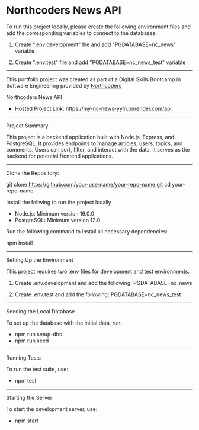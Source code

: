 # Northcoders News API

To run this project locally, please create the following environment files and add the corresponding variables to connect to the databases.

1. Create ".env.development" file and add "PGDATABASE=nc_news" variable

2. Create ".env.test" file and add "PGDATABASE=nc_news_test" variable

---

This portfolio project was created as part of a Digital Skills Bootcamp in Software Engineering provided by [Northcoders](https://northcoders.com/)

Northcoders News API

- Hosted Project Link: https://my-nc-news-yyln.onrender.com/api

---

Project Summary

This project is a backend application built with Node.js, Express, and PostgreSQL. It provides endpoints to manage articles, users, topics, and comments. Users can sort, filter, and interact with the data. It serves as the backend for potential frontend applications.

---

Clone the Repository:

git clone https://github.com/your-username/your-repo-name.git
cd your-repo-name

Install the follwing to run the project locally

- Node.js: Minimum version 16.0.0
- PostgreSQL: Minimum version 12.0

Run the following command to install all necessary dependencies:

npm install

---

Setting Up the Environment

This project requires two .env files for development and test environments.

1.  Create .env.development and add the following: PGDATABASE=nc_news

2.  Create .env.test and add the following: PGDATABASE=nc_news_test

---

Seeding the Local Database

To set up the database with the initial data, run:

- npm run setup-dbs
- npm run seed

---

Running Tests

To run the test suite, use:

- npm test

---

Starting the Server

To start the development server, use:

- npm start
